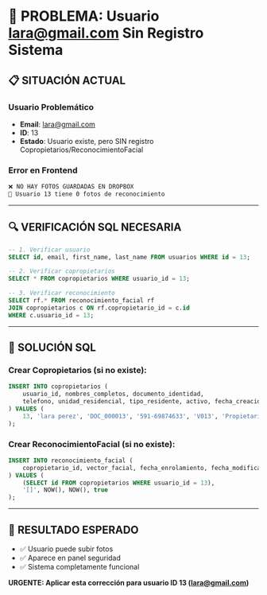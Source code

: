 # 🚨 PROBLEMA: Usuario lara@gmail.com Sin Registro Sistema

## 📋 **SITUACIÓN ACTUAL**

### **Usuario Problemático**
- **Email**: lara@gmail.com  
- **ID**: 13
- **Estado**: Usuario existe, pero SIN registro Copropietarios/ReconocimientoFacial

### **Error en Frontend**  
```bash
❌ NO HAY FOTOS GUARDADAS EN DROPBOX
📸 Usuario 13 tiene 0 fotos de reconocimiento
```

---

## 🔍 **VERIFICACIÓN SQL NECESARIA**

```sql
-- 1. Verificar usuario
SELECT id, email, first_name, last_name FROM usuarios WHERE id = 13;

-- 2. Verificar copropietarios
SELECT * FROM copropietarios WHERE usuario_id = 13;

-- 3. Verificar reconocimiento
SELECT rf.* FROM reconocimiento_facial rf
JOIN copropietarios c ON rf.copropietario_id = c.id
WHERE c.usuario_id = 13;
```

---

## 🔧 **SOLUCIÓN SQL**

### **Crear Copropietarios (si no existe):**
```sql
INSERT INTO copropietarios (
    usuario_id, nombres_completos, documento_identidad,
    telefono, unidad_residencial, tipo_residente, activo, fecha_creacion
) VALUES (
    13, 'lara perez', 'DOC_000013', '591-69874633', 'V013', 'Propietario', true, NOW()
);
```

### **Crear ReconocimientoFacial (si no existe):**
```sql
INSERT INTO reconocimiento_facial (
    copropietario_id, vector_facial, fecha_enrolamiento, fecha_modificacion, activo
) VALUES (
    (SELECT id FROM copropietarios WHERE usuario_id = 13), 
    '[]', NOW(), NOW(), true
);
```

---

## 🎯 **RESULTADO ESPERADO**
- ✅ Usuario puede subir fotos
- ✅ Aparece en panel seguridad  
- ✅ Sistema completamente funcional

**URGENTE: Aplicar esta corrección para usuario ID 13 (lara@gmail.com)**